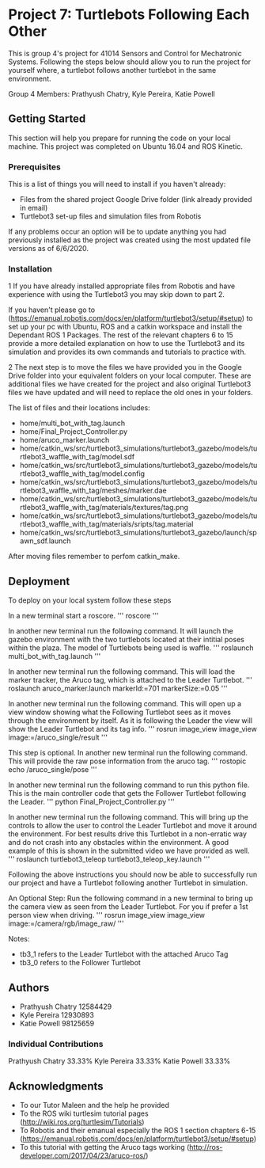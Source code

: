 # Project 7: Turtlebots Following Each Other

This is group 4's project for 41014 Sensors and Control for Mechatronic Systems.
Following the steps below should allow you to run the project for yourself where, 
a turtlebot follows another turtlebot in the same environment.

Group 4 Members: Prathyush Chatry, Kyle Pereira, Katie Powell


## Getting Started

This section will help you prepare for running the code on your local machine.
This project was completed on Ubuntu 16.04 and ROS Kinetic.


### Prerequisites

This is a list of things you will need to install if you haven't already:

* Files from the shared project Google Drive folder (link already provided in email)
* Turtlebot3 set-up files and simulation files from Robotis

If any problems occur an option will be to update anything you had previously
installed as the project was created using the most updated file versions as of 6/6/2020.


### Installation

1 If you have already installed appropriate files from Robotis and have experience with using 
the Turtlebot3 you may skip down to part 2.

If you haven't please go to (https://emanual.robotis.com/docs/en/platform/turtlebot3/setup/#setup)
to set up your pc with Ubuntu, ROS and a catkin workspace and install the Dependant ROS 1 Packages.
The rest of the relevant chapters 6 to 15 provide a more detailed explanation on how to use 
the Turtlebot3 and its simulation and provides its own commands and tutorials to practice with.

2 The next step is to move the files we have provided you in the Google Drive folder into your
equivalent folders on your local computer. These are additional files we have created for the project
and also original Turtlebot3 files we have updated and will need to replace the old ones in your folders.

The list of files and their locations includes:
* home/multi_bot_with_tag.launch
* home/Final_Project_Controller.py
* home/aruco_marker.launch
* home/catkin_ws/src/turtlebot3_simulations/turtlebot3_gazebo/models/turtlebot3_waffle_with_tag/model.sdf
* home/catkin_ws/src/turtlebot3_simulations/turtlebot3_gazebo/models/turtlebot3_waffle_with_tag/model.config
* home/catkin_ws/src/turtlebot3_simulations/turtlebot3_gazebo/models/turtlebot3_waffle_with_tag/meshes/marker.dae
* home/catkin_ws/src/turtlebot3_simulations/turtlebot3_gazebo/models/turtlebot3_waffle_with_tag/materials/textures/tag.png
* home/catkin_ws/src/turtlebot3_simulations/turtlebot3_gazebo/models/turtlebot3_waffle_with_tag/materials/sripts/tag.material
* home/catkin_ws/src/turtlebot3_simulations/turtlebot3_gazebo/launch/spawn_sdf.launch

After moving files remember to perfom catkin_make.


## Deployment

To deploy on your local system follow these steps

In a new terminal start a roscore.
'''
roscore
'''

In another new terminal run the following command. It will launch the gazebo environment with the two 
turtlebots located at their intitial poses within the plaza. The model of Turtlebots being used is waffle.
'''
roslaunch multi_bot_with_tag.launch
'''

In another new terminal run the following command. This will load the marker tracker, the Aruco tag, which 
is attached to the Leader Turtlebot.
'''
roslaunch aruco_marker.launch markerId:=701 markerSize:=0.05
'''

In another new terminal run the following command. This will open up a view window showing what the 
Following Turtlebot sees as it moves through the environment by itself. As it is following the Leader 
the view will show the Leader Turtlebot and its tag info.
'''
rosrun image_view image_view image:=/aruco_single/result
'''

This step is optional. In another new terminal run the following command. This will provide the raw 
pose information from the aruco tag.
'''
rostopic echo /aruco_single/pose
'''

In another new terminal run the following command to run this python file. This is the main controller 
code that gets the Follower Turtlebot following the Leader.
'''
python Final_Project_Controller.py
'''

In another new terminal run the following command. This will bring up the controls to allow the user
to control the Leader Turtlebot and move it around the environment. For best results drive this Turtlebot 
in a non-erratic way and do not crash into any obstacles within the environment. A good example of this is 
shown in the submitted video we have provided as well.
'''
roslaunch turtlebot3_teleop turtlebot3_teleop_key.launch
'''

Following the above instructions you should now be able to successfully run our project and have a Turtlebot 
following another Turtlebot in simulation.

An Optional Step:
Run the following command in a new terminal to bring up the camera view as seen from the Leader Turtlebot.
For you if prefer a 1st person view when driving.
'''
rosrun image_view image_view image:=/camera/rgb/image_raw/
'''

Notes:
* tb3_1 refers to the Leader Turtlebot with the attached Aruco Tag
* tb3_0 refers to the Follower Turtlebot


## Authors

* Prathyush Chatry 12584429
* Kyle Pereira 12930893
* Katie Powell 98125659


### Individual Contributions

Prathyush Chatry 33.33%
Kyle Pereira 33.33%
Katie Powell 33.33%


## Acknowledgments

* To our Tutor Maleen and the help he provided
* To the ROS wiki turtlesim tutorial pages (http://wiki.ros.org/turtlesim/Tutorials)
* To Robotis and their emanual especially the ROS 1 section chapters 6-15 (https://emanual.robotis.com/docs/en/platform/turtlebot3/setup/#setup)
* To this tutorial with getting the Aruco tags working (http://ros-developer.com/2017/04/23/aruco-ros/)

